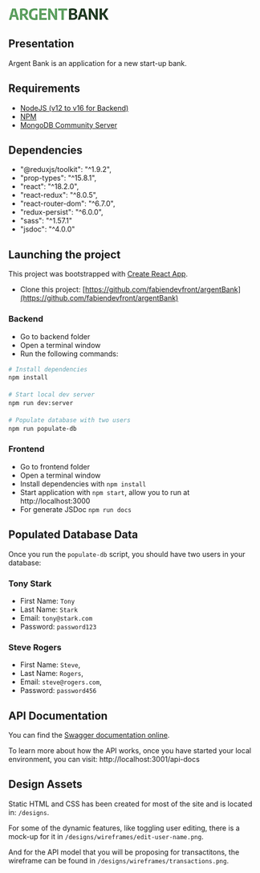 ![logo](frontend/src/assets/logo_readme.png)

## Presentation

 Argent Bank is an application for a new start-up bank. 

## Requirements

* [NodeJS (v12 to v16 for Backend)](https://nodejs.org/en/)
* [NPM](https://www.npmjs.com/)
* [MongoDB Community Server](https://www.mongodb.com/try/download/community)

## Dependencies
* "@reduxjs/toolkit": "^1.9.2",
* "prop-types": "^15.8.1",
* "react": "^18.2.0",
* "react-redux": "^8.0.5",
* "react-router-dom": "^6.7.0",
* "redux-persist": "^6.0.0",
* "sass": "^1.57.1"
* "jsdoc": "^4.0.0"

## Launching the project

This project was bootstrapped with [Create React App](https://github.com/facebook/create-react-app).

* Clone this project: [https://github.com/fabiendevfront/argentBank](https://github.com/fabiendevfront/argentBank)

### Backend

* Go to backend folder
* Open a terminal window
* Run the following commands:

```bash
# Install dependencies
npm install

# Start local dev server
npm run dev:server

# Populate database with two users
npm run populate-db
```

### Frontend

* Go to frontend folder
* Open a terminal window
* Install dependencies with `npm install`
* Start application with `npm start`, allow you to run at http://localhost:3000
* For generate JSDoc `npm run docs`


## Populated Database Data

Once you run the `populate-db` script, you should have two users in your database:

### Tony Stark

- First Name: `Tony`
- Last Name: `Stark`
- Email: `tony@stark.com`
- Password: `password123`

### Steve Rogers

- First Name: `Steve`,
- Last Name: `Rogers`,
- Email: `steve@rogers.com`,
- Password: `password456`

## API Documentation
You can find the [Swagger documentation online](https://app.swaggerhub.com/apis/FABIENDEVFRONT_1/bank-argent_api_documentation/1.0.0).

To learn more about how the API works, once you have started your local environment, you can visit: http://localhost:3001/api-docs

## Design Assets

Static HTML and CSS has been created for most of the site and is located in: `/designs`.

For some of the dynamic features, like toggling user editing, there is a mock-up for it in `/designs/wireframes/edit-user-name.png`.

And for the API model that you will be proposing for transactitons, the wireframe can be found in `/designs/wireframes/transactions.png`.